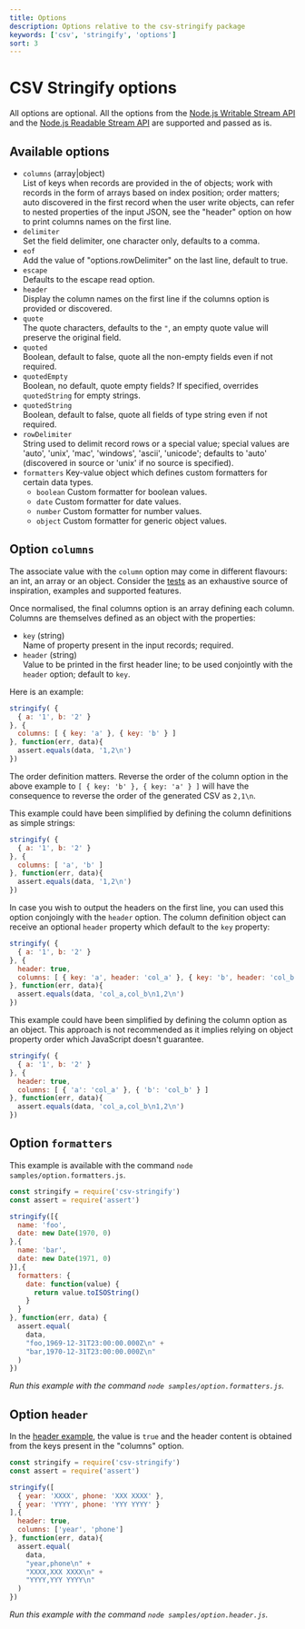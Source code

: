 ```yaml
---
title: Options
description: Options relative to the csv-stringify package
keywords: ['csv', 'stringify', 'options']
sort: 3
---
```


# CSV Stringify options

All options are optional. All the options from the [Node.js Writable Stream API](https://nodejs.org/api/stream.html#stream_constructor_new_stream_writable_options) and the [Node.js Readable Stream API](https://nodejs.org/api/stream.html#stream_new_stream_readable_options) are supported and passed as is.

## Available options

* `columns` (array|object)   
  List of keys when records are provided in the of objects; work with records in the form of arrays based on index position; order matters; auto discovered in the first record when the user write objects, can refer to nested properties of the input JSON, see the "header" option on how to print columns names on the first line.
* `delimiter`   
  Set the field delimiter, one character only, defaults to a comma.   
* `eof`   
  Add the value of "options.rowDelimiter" on the last line, default to true.   
* `escape`   
  Defaults to the escape read option.   
* `header`   
  Display the column names on the first line if the columns option is provided or discovered.   
* `quote`   
  The quote characters, defaults to the `"`, an empty quote value will preserve the original field.   
* `quoted`   
  Boolean, default to false, quote all the non-empty fields even if not required.
* `quotedEmpty`   
  Boolean, no default, quote empty fields?  If specified, overrides `quotedString` for empty strings.
* `quotedString`   
  Boolean, default to false, quote all fields of type string even if not required.
* `rowDelimiter`   
  String used to delimit record rows or a special value; special values are 'auto', 'unix', 'mac', 'windows', 'ascii', 'unicode'; defaults to 'auto' (discovered in source or 'unix' if no source is specified).   
* `formatters`
  Key-value object which defines custom formatters for certain data types.
  * `boolean`
    Custom formatter for boolean values.
  * `date`
    Custom formatter for date values.
  * `number`
    Custom formatter for number values.
  * `object`
    Custom formatter for generic object values.

## Option `columns`

The associate value with the `column` option may come in different flavours: an int, an array or an object. Consider the [tests](https://github.com/adaltas/node-csv-stringify/blob/master/test/option.columns.coffee) as an exhaustive source of inspiration, examples and supported features.

Once normalised, the final columns option is an array defining each column. Columns are themselves defined as an object with the properties:

* `key` (string)   
  Name of property present in the input records; required.
* `header` (string)   
  Value to be printed in the first header line; to be used conjointly with the `header` option; default to `key`.

Here is an example:

```js
stringify( {
  { a: '1', b: '2' }
}, {
  columns: [ { key: 'a' }, { key: 'b' } ]
}, function(err, data){
  assert.equals(data, '1,2\n')
})
```

The order definition matters. Reverse the order of the column option in the above example to `[ { key: 'b' }, { key: 'a' } ]` will have the consequence to reverse the order of the generated CSV as `2,1\n`.

This example could have been simplified by defining the column definitions as simple strings:

```js
stringify( {
  { a: '1', b: '2' }
}, {
  columns: [ 'a', 'b' ]
}, function(err, data){
  assert.equals(data, '1,2\n')
})
```

In case you wish to output the headers on the first line, you can used this option conjoingly with the `header` option. The column definition object can receive an optional `header` property which default to the `key` property:

```js
stringify( {
  { a: '1', b: '2' }
}, {
  header: true,
  columns: [ { key: 'a', header: 'col_a' }, { key: 'b', header: 'col_b' } ]
}, function(err, data){
  assert.equals(data, 'col_a,col_b\n1,2\n')
})
```

This example could have been simplified by defining the column option as an object. This approach is not recommended as it implies relying on object property order which JavaScript doesn't guarantee.

```js
stringify( {
  { a: '1', b: '2' }
}, {
  header: true,
  columns: [ { 'a': 'col_a' }, { 'b': 'col_b' } ]
}, function(err, data){
  assert.equals(data, 'col_a,col_b\n1,2\n')
})
```

## Option `formatters`

This example is available with the command `node samples/option.formatters.js`.

```js
const stringify = require('csv-stringify')
const assert = require('assert')

stringify([{
  name: 'foo',
  date: new Date(1970, 0)
},{
  name: 'bar',
  date: new Date(1971, 0)
}],{
  formatters: {
    date: function(value) {
      return value.toISOString()
    }
  }
}, function(err, data) {
  assert.equal(
    data,
    "foo,1969-12-31T23:00:00.000Z\n" +
    "bar,1970-12-31T23:00:00.000Z\n"
  )
})
```

_Run this example with the command `node samples/option.formatters.js`._

## Option `header`

In the [header example](https://github.com/adaltas/node-csv-stringify/blob/master/samples/option.header.js), the value is `true` and the header content is obtained from the keys present in the "columns" option.

```js
const stringify = require('csv-stringify')
const assert = require('assert')

stringify([
  { year: 'XXXX', phone: 'XXX XXXX' },
  { year: 'YYYY', phone: 'YYY YYYY' }
],{
  header: true,
  columns: ['year', 'phone']
}, function(err, data){
  assert.equal(
    data,
    "year,phone\n" +
    "XXXX,XXX XXXX\n" +
    "YYYY,YYY YYYY\n"
  )
})
```

_Run this example with the command `node samples/option.header.js`._
